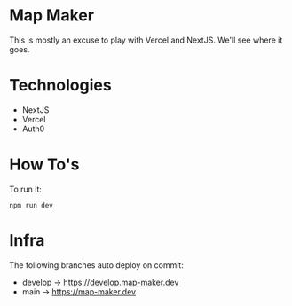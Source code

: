 
# Map Maker
This is mostly an excuse to play with Vercel and NextJS.  We'll see where it goes.

# Technologies
- NextJS
- Vercel
- Auth0

# How To's
To run it:
```
npm run dev
```

# Infra
The following branches auto deploy on commit:
- develop -> https://develop.map-maker.dev
- main -> https://map-maker.dev
